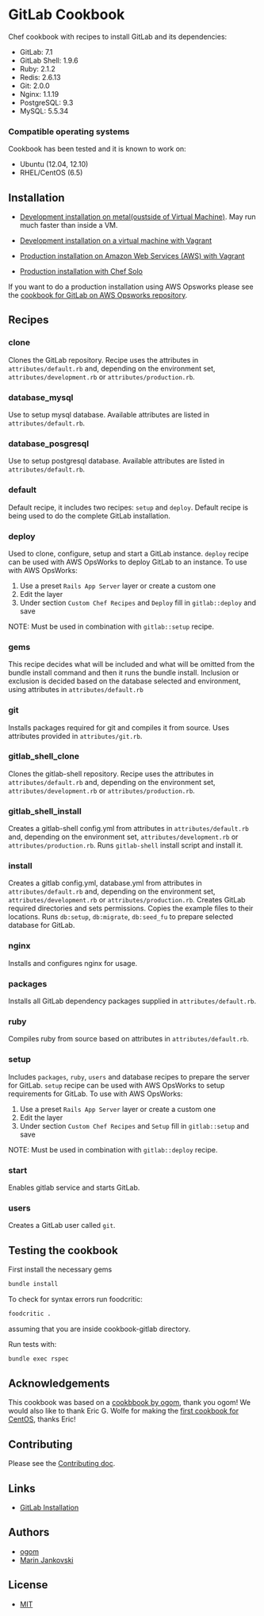 GitLab Cookbook
===============

Chef cookbook with recipes to install GitLab and its dependencies:

* GitLab: 7.1
* GitLab Shell: 1.9.6
* Ruby: 2.1.2
* Redis: 2.6.13
* Git: 2.0.0
* Nginx: 1.1.19
* PostgreSQL: 9.3
* MySQL: 5.5.34

### Compatible operating systems

Cookbook has been tested and it is known to work on:

* Ubuntu (12.04, 12.10)
* RHEL/CentOS (6.5)

## Installation

* [Development installation on metal(oustside of Virtual Machine)](doc/development.md). May run much faster than inside a VM.

* [Development installation on a virtual machine with Vagrant](doc/development_vagrant.md)

* [Production installation on Amazon Web Services (AWS) with Vagrant](doc/aws_vagrant.md)

* [Production installation with Chef Solo](doc/production.md)

If you want to do a production installation using AWS Opsworks please see the [cookbook for GitLab on AWS Opsworks repository](https://gitlab.com/gitlab-com/cookbook-gitlab-opsworks/blob/master/README.md).

## Recipes

### clone

Clones the GitLab repository. Recipe uses the attributes in `attributes/default.rb` and, depending on the environment set,
`attributes/development.rb` or `attributes/production.rb`.

### database_mysql

Use to setup mysql database. Available attributes are listed in `attributes/default.rb`.

### database_posgresql

Use to setup postgresql database. Available attributes are listed in `attributes/default.rb`.

### default

Default recipe, it includes two recipes: `setup` and `deploy`. Default recipe is being used to do the complete GitLab installation.

### deploy

Used to clone, configure, setup and start a GitLab instance. `deploy` recipe can be used with AWS OpsWorks to deploy GitLab to an instance.
To use with AWS OpsWorks:

1. Use a preset `Rails App Server` layer or create a custom one
1. Edit the layer
1. Under section `Custom Chef Recipes` and `Deploy` fill in `gitlab::deploy` and save

NOTE: Must be used in combination with `gitlab::setup` recipe.

### gems

This recipe decides what will be included and what will be omitted from the bundle install command and then it runs the bundle install.
Inclusion or exclusion is decided based on the database selected and environment, using attributes in `attributes/default.rb`

### git

Installs packages required for git and compiles it from source. Uses attributes provided in `attributes/git.rb`.

### gitlab_shell_clone

Clones the gitlab-shell repository. Recipe uses the attributes in `attributes/default.rb` and, depending on the environment set,
`attributes/development.rb` or `attributes/production.rb`.

### gitlab_shell_install

Creates a gitlab-shell config.yml from attributes in `attributes/default.rb` and, depending on the environment set,
`attributes/development.rb` or `attributes/production.rb`. Runs `gitlab-shell` install script and install it.

### install

Creates a gitlab config.yml, database.yml from attributes in `attributes/default.rb` and, depending on the environment set,
`attributes/development.rb` or `attributes/production.rb`. Creates GitLab required directories and sets permissions. Copies the example files
to their locations. Runs `db:setup`, `db:migrate`, `db:seed_fu` to prepare selected database for GitLab.

### nginx

Installs and configures nginx for usage.

### packages

Installs all GitLab dependency packages supplied in `attributes/default.rb`.

### ruby

Compiles ruby from source based on attributes in `attributes/default.rb`.

### setup

Includes `packages`, `ruby`, `users` and database recipes to prepare the server for GitLab.
`setup` recipe can be used with AWS OpsWorks to setup requirements for GitLab.
To use with AWS OpsWorks:

1. Use a preset `Rails App Server` layer or create a custom one
1. Edit the layer
1. Under section `Custom Chef Recipes` and `Setup` fill in `gitlab::setup` and save

NOTE: Must be used in combination with `gitlab::deploy` recipe.

### start

Enables gitlab service and starts GitLab.

### users

Creates a GitLab user called `git`.

## Testing the cookbook

First install the necessary gems

```bash
bundle install
```
To check for syntax errors run foodcritic:

```bash
foodcritic .
```
assuming that you are inside cookbook-gitlab directory.

Run tests with:

```bash
bundle exec rspec
```

## Acknowledgements

This cookbook was based on a [cookbbook by ogom](https://github.com/ogom/cookbook-gitlab), thank you ogom! We would also like to thank Eric G. Wolfe for making the [first cookbook for CentOS](https://github.com/atomic-penguin/cookbook-gitlab), thanks Eric!

## Contributing

Please see the [Contributing doc](CONTRIBUTING.md).

## Links

* [GitLab Installation](https://github.com/gitlabhq/gitlabhq/blob/master/doc/install/installation.md)

## Authors

* [ogom](https://github.com/ogom)
* [Marin Jankovski](https://github.com/maxlazio)

## License

* [MIT](LICENSE)
